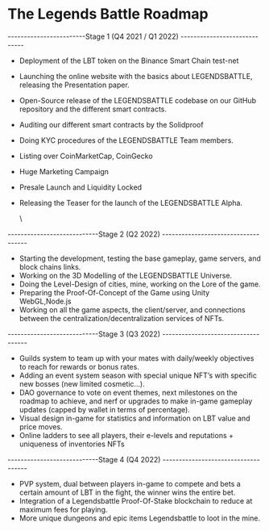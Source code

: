 # The Legends Battle Roadmap



\------------------------Stage 1 (Q4 2021 / Q1 2022) -----------------------------

* Deployment of the LBT token on the Binance Smart Chain test-net
* Launching the online website with the basics about LEGENDSBATTLE, releasing the Presentation paper.
* Open-Source release of the LEGENDSBATTLE codebase on our GitHub repository     and the different smart contracts.
* Auditing our different smart contracts by the Solidproof
* Doing KYC procedures of the LEGENDSBATTLE Team members.
* Listing over CoinMarketCap, CoinGecko
* Huge Marketing Campaign
* Presale Launch and Liquidity Locked
*   Releasing the Teaser for the launch of the LEGENDSBATTLE Alpha.

    \






\----------------------------Stage 2 (Q2 2022) ------------------------------------

* Starting the development, testing the base gameplay, game servers, and block chains links.
* Working on the 3D Modelling of the LEGENDSBATTLE Universe.
* Doing the Level-Design of cities, mine, working on the Lore of the game.
* Preparing the Proof-Of-Concept of the Game using Unity WebGL,Node.js
* Working on all the game aspects, the client/server, and connections between the   centralization/decentralization services of NFTs.



\----------------------------Stage 3 (Q3 2022) ------------------------------------

* Guilds system to team up with your mates with daily/weekly objectives to reach for rewards or bonus rates.
* Adding an event system season with special unique NFT’s with specific new bosses (new limited cosmetic…).
* DAO governance to vote on event themes, next milestones on the roadmap to achieve, and nerf or upgrades to make in-game gameplay updates (capped by wallet in terms of percentage).
* Visual design in-game for statistics and information on LBT value and price moves.
* Online ladders to see all players, their e-levels and reputations + uniqueness of inventories NFTs



\----------------------------Stage 4 (Q4 2022) ------------------------------------

* PVP system, dual between players in-game to compete and bets a certain amount of LBT in the fight, the winner wins the entire bet.
* Integration of a Legendsbattle Proof-Of-Stake blockchain to reduce at maximum fees for playing.
* More unique dungeons and epic items  Legendsbattle to loot in the mine.

